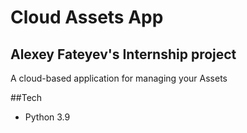 # Cloud Assets App
## Alexey Fateyev's Internship project
A cloud-based application for managing your Assets


##Tech
- Python 3.9